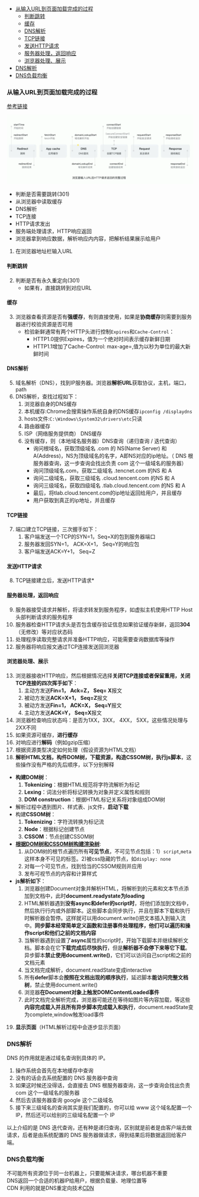 - [从输入URL到页面加载完成的过程](#从输入url到页面加载完成的过程)
  - [判断跳转](#判断跳转)
  - [缓存](#缓存)
  - [DNS解析](#dns解析)
  - [TCP链接](#tcp链接)
  - [发送HTTP请求](#发送http请求)
  - [服务器处理，返回响应](#服务器处理返回响应)
  - [浏览器处理、展示](#浏览器处理展示)
- [DNS解析](#dns解析-1)
- [DNS负载均衡](#dns负载均衡)
### 从输入URL到页面加载完成的过程

[参考链接](https://segmentfault.com/a/1190000006879700)

![输入URL后.png](../img/输入URL后.png)

 - 判断是否需要跳转(301)
 - 从浏览器中读取缓存
 - DNS解析
 - TCP连接
 - HTTP请求发出
 - 服务端处理请求，HTTP响应返回
 - 浏览器拿到响应数据，解析响应内内容，把解析结果展示给用户



1. 在浏览器地址栏输入URL
#### 判断跳转
2. 判断是否有永久重定向(301)
   - 如果有，直接跳转到对应URL
#### 缓存
3. 浏览器查看资源是否有**强缓存**，有则直接使用，如果是**协商缓存**则需要到服务器进行校验资源是否可用
    - 检验新鲜通常有两个HTTP头进行控制`Expires`和`Cache-Control`：
        - HTTP1.0提供Expires，值为一个绝对时间表示缓存新鲜日期
        - HTTP1.1增加了Cache-Control: max-age=,值为以秒为单位的最大新鲜时间
#### DNS解析
5. 域名解析（DNS），找到IP服务器。浏览器**解析URL**获取协议，主机，端口，path
6. DNS解析，查找过程如下：
    1. 浏览器自身的DNS缓存
    2. 本机缓存:Chrome会搜索操作系统自身的DNS缓存`ipconfig /displaydns`
    3. hosts文件:`C:\Windows\System32\drivers\etc`只读
    4. 路由器缓存
    5. ISP（网络服务提供商） DNS缓存
    6. 没有缓存，则（本地域名服务器）DNS查询（递归查询 / 迭代查询）
        - 询问根域名，获取顶级域名 .com 的 NS(Name Server) 和 A(Address)，NS为顶级域名的名字，A即NS对应的ip地址。（ DNS 根服务器查询，这一步查询会找出负责 com 这个一级域名的服务器）
        - 询问顶级域名.com，获取二级域名 .tencnet.com 的NS 和 A
        - 询问二级域名，获取三级域名 .cloud.tencent.com 的NS 和 A
        - 询问三级域名，获取四级域名 .tlab.cloud.tencent.com 的NS 和 A
        - 最后，将tlab.cloud.tencent.com的ip地址返回给用户，并且缓存
        - 用户获取到真正的ip地址，并且缓存


#### TCP链接
7. 端口建立TCP链接，三次握手如下：
    1. 客户端发送一个TCP的SYN=1，Seq=X的包到服务器端口
    2. 服务器发回SYN=1， ACK=X+1， Seq=Y的响应包
    3. 客户端发送ACK=Y+1， Seq=Z
#### 发送HTTP请求
8. TCP链接建立后，发送HTTP请求*
#### 服务器处理，返回响应
9.  服务器接受请求并解析，将请求转发到服务程序，如虚拟主机使用HTTP Host头部判断请求的服务程序
10. 服务器检查HTTP请求头是否包含缓存验证信息如果验证缓存新鲜，返回**304**（无修改）等对应状态码
11. 处理程序读取完整请求并准备HTTP响应，可能需要查询数据库等操作
12. 服务器将响应报文通过TCP连接发送回浏览器
#### 浏览器处理、展示
13. 浏览器接收HTTP响应，然后根据情况选择**关闭TCP连接或者保留重用，关闭TCP连接的四次挥手如下**：
    1. 主动方发送**Fin=1， Ack=Z， Seq= X**报文
    2. 被动方发送**ACK=X+1， Seq=Z**报文
    3. 被动方发送**Fin=1， ACK=X， Seq=Y**报文
    4. 主动方发送**ACK=Y， Seq=X**报文
14. 浏览器检查响应状态吗：是否为1XX，3XX， 4XX， 5XX，这些情况处理与2XX不同
15. 如果资源可缓存，**进行缓存**
16. 对响应进行**解码**（例如gzip压缩）
17. 根据资源类型决定如何处理（假设资源为HTML文档）
18. **解析HTML文档，构件DOM树，下载资源，构造CSSOM树，执行js脚本**，这些操作没有严格的先后顺序，以下分别解释
  - **构建DOM树**：
    1. **Tokenizing**：根据HTML规范将字符流解析为标记
    2. **Lexing**：词法分析将标记转换为对象并定义属性和规则
    3. **DOM construction**：根据HTML标记关系将对象组成DOM树
- 解析过程中遇到图片、样式表、js文件，**启动下载**
- 构建**CSSOM树**：
    1. **Tokenizing**：字符流转换为标记流
    2. **Node**：根据标记创建节点
    3. **CSSOM**：节点创建CSSOM树
- **[根据DOM树和CSSOM树构建渲染树](https://developers.google.com/web/fundamentals/performance/critical-rendering-path/render-tree-construction)**:
    1. 从DOM树的根节点遍历所有**可见节点**，不可见节点包括：1）`script`,`meta`这样本身不可见的标签。2)被css隐藏的节点，如`display: none`
    2. 对每一个可见节点，找到恰当的CSSOM规则并应用
    3. 发布可视节点的内容和计算样式
-  **js解析如下**：
    1. 浏览器创建Document对象并解析HTML，将解析到的元素和文本节点添加到文档中，此时**document.readystate为loading**
    2. HTML解析器遇到**没有async和defer的script时**，将他们添加到文档中，然后执行行内或外部脚本。这些脚本会同步执行，并且在脚本下载和执行时解析器会暂停。这样就可以用document.write()把文本插入到输入流中。**同步脚本经常简单定义函数和注册事件处理程序，他们可以遍历和操作script和他们之前的文档内容**
    3. 当解析器遇到设置了**async**属性的script时，开始下载脚本并继续解析文档。脚本会在它**下载完成后尽快执行**，但是**解析器不会停下来等它下载**。异步脚本**禁止使用document.write()**，它们可以访问自己script和之前的文档元素
    4. 当文档完成解析，document.readState变成interactive
    5. 所有**defer**脚本会**按照在文档出现的顺序执行**，延迟脚本**能访问完整文档树**，禁止使用document.write()
    6. 浏览器**在Document对象上触发DOMContentLoaded事件**
    7. 此时文档完全解析完成，浏览器可能还在等待如图片等内容加载，等这些**内容完成载入并且所有异步脚本完成载入和执行**，document.readState变为complete,window触发load事件
19. **显示页面**（HTML解析过程中会逐步显示页面）


### DNS解析
DNS 的作用就是通过域名查询到具体的 IP。

1. 操作系统会首先在本地缓存中查询
2. 没有的话会去系统配置的 DNS 服务器中查询
3. 如果这时候还没得话，会直接去 DNS 根服务器查询，这一步查询会找出负责 com 这个一级域名的服务器
4. 然后去该服务器查询 google 这个二级域名
5. 接下来三级域名的查询其实是我们配置的，你可以给 www 这个域名配置一个 IP，然后还可以给别的三级域名配置一个 IP

以上介绍的是 DNS 迭代查询，还有种是递归查询，区别就是前者是由客户端去做请求，后者是由系统配置的 DNS 服务器做请求，得到结果后将数据返回给客户端。

### DNS负载均衡
不可能所有资源位于同一台机器上，只要能解决请求，哪台机器不重要<br>
DNS返回一个合适的机器IP给用户，根据负载量、地理位置等<br>
CDN 利用的就是DNS重定向技术[CDN](CDN.md)